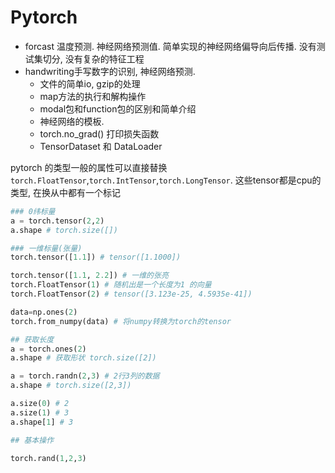 # Pytorch

- forcast 温度预测. 神经网络预测值. 简单实现的神经网络偏导向后传播. 没有测试集切分, 没有复杂的特征工程
- handwriting手写数字的识别, 神经网络预测.
  - 文件的简单io, gzip的处理
  - map方法的执行和解构操作
  - modal包和function包的区别和简单介绍
  - 神经网络的模板.
  - torch.no_grad() 打印损失函数
  - TensorDataset 和 DataLoader

pytorch 的类型一般的属性可以直接替换 `torch.FloatTensor`,`torch.IntTensor`,`torch.LongTensor`. 这些tensor都是cpu的类型, 在换从中都有一个标记

```python
### 0纬标量
a = torch.tensor(2,2)
a.shape # torch.size([])

### 一维标量(张量)
torch.tensor([1.1]) # tensor([1.1000])

torch.tensor([1.1, 2.2]) # 一维的张亮
torch.FloatTensor(1) # 随机出是一个长度为1 的向量
torch.FloatTensor(2) # tensor([3.123e-25, 4.5935e-41])

data=np.ones(2)
torch.from_numpy(data) # 将numpy转换为torch的tensor

## 获取长度
a = torch.ones(2)
a.shape # 获取形状 torch.size([2])

a = torch.randn(2,3) # 2行3列的数据
a.shape # torch.size([2,3])

a.size(0) # 2
a.size(1) # 3
a.shape[1] # 3

## 基本操作

torch.rand(1,2,3)

```
